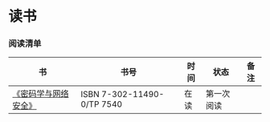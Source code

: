 # 读书


### 阅读清单


|书|书号|时间|状态|备注|
|---|---|---|---|---|
|[《密码学与网络安全》](https://book.douban.com/subject/1681332/)|ISBN 7-302-11490-0/TP 7540|在读|第一次阅读|
